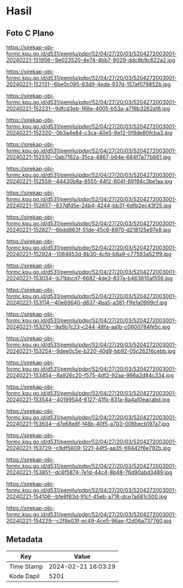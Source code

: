 # Hasil

## Foto C Plano

https://sirekap-obj-formc.kpu.go.id/d531/pemilu/pdpr/52/04/27/20/03/5204272003001-20240221-151956--9e023520-4e74-4bb7-8029-ddc8b9c622a2.jpg

https://sirekap-obj-formc.kpu.go.id/d531/pemilu/pdpr/52/04/27/20/03/5204272003001-20240221-152131--6be0c095-83d9-4eda-937d-157af079852b.jpg

https://sirekap-obj-formc.kpu.go.id/d531/pemilu/pdpr/52/04/27/20/03/5204272003001-20240221-152231--9dfcd3eb-168e-4005-b53a-a718b3262a16.jpg

https://sirekap-obj-formc.kpu.go.id/d531/pemilu/pdpr/52/04/27/20/03/5204272003001-20240221-152320--0b3a4e84-c3ca-40e5-8e12-0f8de80fcba3.jpg

https://sirekap-obj-formc.kpu.go.id/d531/pemilu/pdpr/52/04/27/20/03/5204272003001-20240221-152510--0ab7162a-35ca-4867-b64e-684f7a77b661.jpg

https://sirekap-obj-formc.kpu.go.id/d531/pemilu/pdpr/52/04/27/20/03/5204272003001-20240221-152558--44430b8a-8555-44f2-804f-89194c3be1aa.jpg

https://sirekap-obj-formc.kpu.go.id/d531/pemilu/pdpr/52/04/27/20/03/5204272003001-20240221-152657--837dfd5e-24b4-4244-bb31-6dfb2ec43f25.jpg

https://sirekap-obj-formc.kpu.go.id/d531/pemilu/pdpr/52/04/27/20/03/5204272003001-20240221-152827--6bdd863f-51de-45c6-8970-d218125e97e8.jpg

https://sirekap-obj-formc.kpu.go.id/d531/pemilu/pdpr/52/04/27/20/03/5204272003001-20240221-152924--1084653d-8b30-4cfd-b6a9-c77593a521f9.jpg

https://sirekap-obj-formc.kpu.go.id/d531/pemilu/pdpr/52/04/27/20/03/5204272003001-20240221-153034--b71bbcd7-6682-4de3-837a-b463810af556.jpg

https://sirekap-obj-formc.kpu.go.id/d531/pemilu/pdpr/52/04/27/20/03/5204272003001-20240221-153114--40e69640-d837-4ba5-a381-f1fe1a0999cf.jpg

https://sirekap-obj-formc.kpu.go.id/d531/pemilu/pdpr/52/04/27/20/03/5204272003001-20240221-153210--9a5b7c23-c244-48fa-aa1b-c0600784fe5c.jpg

https://sirekap-obj-formc.kpu.go.id/d531/pemilu/pdpr/52/04/27/20/03/5204272003001-20240221-153254--9dee0c5e-b220-40d9-bb92-05c26216cebb.jpg

https://sirekap-obj-formc.kpu.go.id/d531/pemilu/pdpr/52/04/27/20/03/5204272003001-20240221-153454--8a926c20-f575-4df2-92aa-966a2d84c334.jpg

https://sirekap-obj-formc.kpu.go.id/d531/pemilu/pdpr/52/04/27/20/03/5204272003001-20240221-153544--40199544-6127-41fb-831a-8a4a10eacabd.jpg

https://sirekap-obj-formc.kpu.go.id/d531/pemilu/pdpr/52/04/27/20/03/5204272003001-20240221-153634--d7e68e8f-f48b-40f5-a703-006becb197a7.jpg

https://sirekap-obj-formc.kpu.go.id/d531/pemilu/pdpr/52/04/27/20/03/5204272003001-20240221-153729--c8df5609-1221-44f5-aa35-69442f6e792b.jpg

https://sirekap-obj-formc.kpu.go.id/d531/pemilu/pdpr/52/04/27/20/03/5204272003001-20240221-153851--dc6f5874-7e1d-44c4-8b48-76d90abd3489.jpg

https://sirekap-obj-formc.kpu.go.id/d531/pemilu/pdpr/52/04/27/20/03/5204272003001-20240221-154106--bfe8f83d-91cf-45eb-a718-dce7a681c500.jpg

https://sirekap-obj-formc.kpu.go.id/d531/pemilu/pdpr/52/04/27/20/03/5204272003001-20240221-154229--c2f8e03f-ec49-4ce5-96ae-f2d06a737760.jpg


## Metadata

| Key        | Value               |
| ---------- | ------------------- |
| Time Stamp | 2024-02-21 16:03:29 |
| Kode Dapil | 5201                |



